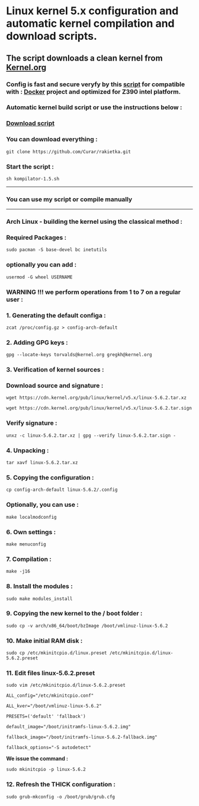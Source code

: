 
# Linux kernel 5.x configuration and automatic kernel compilation and download scripts.
## The script downloads a clean kernel from [Kernel.org](https://kernel.org)
### Config is fast and secure veryfy by this [script](https://github.com/moby/moby/blob/master/contrib/check-config.sh) for compatible with : [Docker](https://docs.docker.com) project and optimized for Z390 intel platform.
### Automatic kernel build script or use the instructions below :
### [Download script](https://github.com/Curar/rakietka/releases/download/1.5/kompilator-1.5.sh)
### You can download everything :
`git clone https://github.com/Curar/rakietka.git`
### Start the script :
`sh kompilator-1.5.sh`
***
### You can use my script or compile manually
***
### Arch Linux - building the kernel using the classical method :
### Required Packages :
`sudo pacman -S base-devel bc inetutils`
### optionally you can add :
`usermod -G wheel USERNAME`
### WARNING !!! we perform operations from 1 to 7 on a regular user :
### 1. Generating the default configa :
 `zcat /proc/config.gz > config-arch-default`
### 2. Adding GPG keys :
 `gpg --locate-keys torvalds@kernel.org gregkh@kernel.org`
### 3. Verification of kernel sources :
### Download source and signature :
 `wget https://cdn.kernel.org/pub/linux/kernel/v5.x/linux-5.6.2.tar.xz`

 `wget https://cdn.kernel.org/pub/linux/kernel/v5.x/linux-5.6.2.tar.sign`
### Verify signature :
 `unxz -c linux-5.6.2.tar.xz | gpg --verify linux-5.6.2.tar.sign -`
### 4. Unpacking :
 `tar xavf linux-5.6.2.tar.xz`
### 5. Copying the configuration :
 `cp config-arch-default linux-5.6.2/.config`
### Optionally, you can use :
 `make localmodconfig`
### 6. Own settings :
 `make menuconfig`
### 7. Compilation :
 `make -j16`
### 8. Install the modules :
 `sudo make modules_install`
### 9. Copying the new kernel to the / boot folder :
 `sudo cp -v arch/x86_64/boot/bzImage /boot/vmlinuz-linux-5.6.2`
### 10. Make initial RAM disk :
 `sudo cp /etc/mkinitcpio.d/linux.preset /etc/mkinitcpio.d/linux-5.6.2.preset`
### 11. Edit files linux-5.6.2.preset
 `sudo vim /etc/mkinitcpio.d/linux-5.6.2.preset`

 ```
 ALL_config="/etc/mkinitcpio.conf"

 ALL_kver="/boot/vmlinuz-linux-5.6.2"

 PRESETS=('default' 'fallback')

 default_image="/boot/initramfs-linux-5.6.2.img"

 fallback_image="/boot/initramfs-linux-5.6.2-fallback.img"

 fallback_options="-S autodetect"
 ```

**We issue the command :**

 `sudo mkinitcpio -p linux-5.6.2`

### 12. Refresh the THICK configuration :
 `sudo grub-mkconfig -o /boot/grub/grub.cfg`

